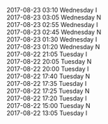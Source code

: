 2017-08-23 03:10 Wednesday  I  
2017-08-23 03:05 Wednesday  N  
2017-08-23 02:55 Wednesday  I  
2017-08-23 02:45 Wednesday  N  
2017-08-23 01:30 Wednesday  I  
2017-08-23 01:20 Wednesday  N  
2017-08-22 21:05 Tuesday  I  
2017-08-22 20:05 Tuesday  N  
2017-08-22 20:00 Tuesday  I  
2017-08-22 17:40 Tuesday  N  
2017-08-22 17:35 Tuesday  I  
2017-08-22 17:25 Tuesday  N  
2017-08-22 17:20 Tuesday  I  
2017-08-22 15:00 Tuesday  N  
2017-08-22 13:05 Tuesday  I  
